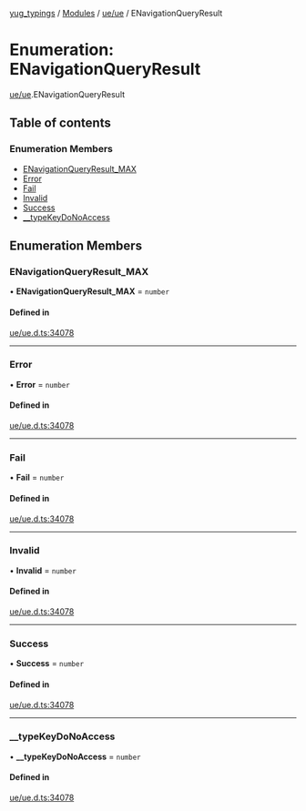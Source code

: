 [yug_typings](../README.md) / [Modules](../modules.md) / [ue/ue](../modules/ue_ue.md) / ENavigationQueryResult

# Enumeration: ENavigationQueryResult

[ue/ue](../modules/ue_ue.md).ENavigationQueryResult

## Table of contents

### Enumeration Members

- [ENavigationQueryResult\_MAX](ue_ue.ENavigationQueryResult.md#enavigationqueryresult_max)
- [Error](ue_ue.ENavigationQueryResult.md#error)
- [Fail](ue_ue.ENavigationQueryResult.md#fail)
- [Invalid](ue_ue.ENavigationQueryResult.md#invalid)
- [Success](ue_ue.ENavigationQueryResult.md#success)
- [\_\_typeKeyDoNoAccess](ue_ue.ENavigationQueryResult.md#__typekeydonoaccess)

## Enumeration Members

### ENavigationQueryResult\_MAX

• **ENavigationQueryResult\_MAX** = `number`

#### Defined in

[ue/ue.d.ts:34078](https://github.com/YugMetaverse/yug_typings/blob/b7d9b19/ue/ue.d.ts#L34078)

___

### Error

• **Error** = `number`

#### Defined in

[ue/ue.d.ts:34078](https://github.com/YugMetaverse/yug_typings/blob/b7d9b19/ue/ue.d.ts#L34078)

___

### Fail

• **Fail** = `number`

#### Defined in

[ue/ue.d.ts:34078](https://github.com/YugMetaverse/yug_typings/blob/b7d9b19/ue/ue.d.ts#L34078)

___

### Invalid

• **Invalid** = `number`

#### Defined in

[ue/ue.d.ts:34078](https://github.com/YugMetaverse/yug_typings/blob/b7d9b19/ue/ue.d.ts#L34078)

___

### Success

• **Success** = `number`

#### Defined in

[ue/ue.d.ts:34078](https://github.com/YugMetaverse/yug_typings/blob/b7d9b19/ue/ue.d.ts#L34078)

___

### \_\_typeKeyDoNoAccess

• **\_\_typeKeyDoNoAccess** = `number`

#### Defined in

[ue/ue.d.ts:34078](https://github.com/YugMetaverse/yug_typings/blob/b7d9b19/ue/ue.d.ts#L34078)
